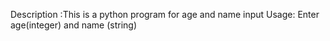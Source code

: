 Description :This is a python program for age and name input
Usage: Enter age(integer) and name (string)